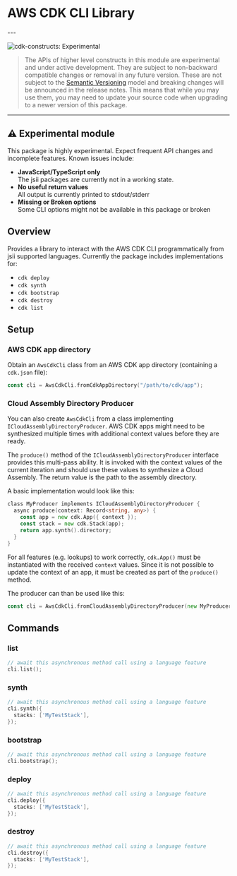 # AWS CDK CLI Library

<!--BEGIN STABILITY BANNER-->---


![cdk-constructs: Experimental](https://img.shields.io/badge/cdk--constructs-experimental-important.svg?style=for-the-badge)

> The APIs of higher level constructs in this module are experimental and under active development.
> They are subject to non-backward compatible changes or removal in any future version. These are
> not subject to the [Semantic Versioning](https://semver.org/) model and breaking changes will be
> announced in the release notes. This means that while you may use them, you may need to update
> your source code when upgrading to a newer version of this package.

---
<!--END STABILITY BANNER-->

## ⚠️ Experimental module

This package is highly experimental. Expect frequent API changes and incomplete features.
Known issues include:

* **JavaScript/TypeScript only**\
  The jsii packages are currently not in a working state.
* **No useful return values**\
  All output is currently printed to stdout/stderr
* **Missing or Broken options**\
  Some CLI options might not be available in this package or broken

## Overview

Provides a library to interact with the AWS CDK CLI programmatically from jsii supported languages.
Currently the package includes implementations for:

* `cdk deploy`
* `cdk synth`
* `cdk bootstrap`
* `cdk destroy`
* `cdk list`

## Setup

### AWS CDK app directory

Obtain an `AwsCdkCli` class from an AWS CDK app directory (containing a `cdk.json` file):

```go
const cli = AwsCdkCli.fromCdkAppDirectory("/path/to/cdk/app");
```

### Cloud Assembly Directory Producer

You can also create `AwsCdkCli` from a class implementing `ICloudAssemblyDirectoryProducer`.
AWS CDK apps might need to be synthesized multiple times with additional context values before they are ready.

The `produce()` method of the `ICloudAssemblyDirectoryProducer` interface provides this multi-pass ability.
It is invoked with the context values of the current iteration and should use these values to synthesize a Cloud Assembly.
The return value is the path to the assembly directory.

A basic implementation would look like this:

```go
class MyProducer implements ICloudAssemblyDirectoryProducer {
  async produce(context: Record<string, any>) {
    const app = new cdk.App({ context });
    const stack = new cdk.Stack(app);
    return app.synth().directory;
  }
}
```

For all features (e.g. lookups) to work correctly, `cdk.App()` must be instantiated with the received `context` values.
Since it is not possible to update the context of an app, it must be created as part of the `produce()` method.

The producer can than be used like this:

```go
const cli = AwsCdkCli.fromCloudAssemblyDirectoryProducer(new MyProducer());
```

## Commands

### list

```go
// await this asynchronous method call using a language feature
cli.list();
```

### synth

```go
// await this asynchronous method call using a language feature
cli.synth({
  stacks: ['MyTestStack'],
});
```

### bootstrap

```go
// await this asynchronous method call using a language feature
cli.bootstrap();
```

### deploy

```go
// await this asynchronous method call using a language feature
cli.deploy({
  stacks: ['MyTestStack'],
});
```

### destroy

```go
// await this asynchronous method call using a language feature
cli.destroy({
  stacks: ['MyTestStack'],
});
```
